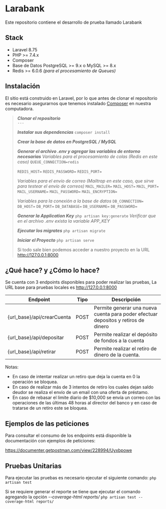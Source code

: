 # Larabank
Este repositorio contiene el desarrollo de prueba llamado Larabank

## Stack

 - Laravel 8.75
 - PHP >= 7.4.x
 - Composer
 - Base de Datos PostgreSQL >= 9.x o MySQL >= 8.x
 - Redis >= 6.0.6 *(para el procesamiento de Queues)*

## Instalación

El sitio está construido en Laravel, por lo que antes de clonar el repositorio es necesario asegurarnos que tenemos instalado [Composer](https://getcomposer.org/) en nuestra computadora.

>    ***Clonar el repositorio***   
>    ``` --- ```
>    
>    ***Instalar sus dependencias***
>    `composer install`
>    
>    ***Crear la base de datos en PostgreSQL / MySQL***
>    
>    ***Generar el archivo .env y agregar las variables de entorno necesarias***
>    *Variables para el procesamiento de colas (Redis en este caso)*
>    `QUEUE_CONNECTION=redis`
>    
>    `REDIS_HOST=`
>    `REDIS_PASSWORD=`
>    `REDIS_PORT=`
>    
>    *Variables para el envío de correo (Mailtrap en este caso, que sirve para testear el envío de correos)*
>    `MAIL_MAILER=`
>    `MAIL_HOST=`
>    `MAIL_PORT=`
>    `MAIL_USERNAME=`
>    `MAIL_PASSWORD=`
>    `MAIL_ENCRYPTION=`
>     
>    *Variables para la conexión a la base de datos*
>    `DB_CONNECTION=`
>    `DB_HOST=`
>    `DB_PORT=`
>    `DB_DATABASE=`
>    `DB_USERNAME=`
>    `DB_PASSWORD=`
>    
>   ***Generar la Application Key***
>    `php artisan key:generate`
>    *Verificar que en el archivo .env exista la variable APP_KEY*   
>    
>    ***Ejecutar los migrates***
>    `php artisan migrate`
>
> ***Iniciar el Proyecto***
>  `php artisan serve`
>  
>  Si todo sale bien podemos acceder a nuestro proyecto en   la URL http://127.0.0.1:8000

## ¿Qué hace? y ¿Cómo lo hace?

Se cuenta con 3 endpoints disponibles para poder realizar las pruebas, La URL base para pruebas locales es http://127.0.0.1:8000

| Endpoint | Tipo | Descripción |
|--|--|--|
|{url_base}/api/crearCuenta  | POST | Permite generar una nueva cuenta para poder efectuar depositos y retiros de dinero  |
|{url_base}/api/depositar  | POST | Permite realizar el depósito de fondos a la cuenta  |
|{url_base}/api/retirar | POST | Permite realizar el retiro de dinero de la cuenta.|

Notas:
- En caso de intentar realizar un retiro que deja la cuenta en 0 la operación se bloquea.
- En caso de realizar más de 3 intentos de retiro los cuales dejan saldo deudor se realiza el envío de un email con una oferta de préstamo.
- En caso de rebasar el limite diario de $10,000 se envía un correo con las operaciones de las últimas 48 horas al director del banco y en caso de tratarse de un retiro este se bloquea.

## Ejemplos de las peticiones

Para consultar el consumo de los endpoints está disponible la documentación con ejemplos de peticiones:

https://documenter.getpostman.com/view/228994/Uyxbpowe

## Pruebas Unitarias

Para ejecutar las pruebas es necesario ejecutar el siguiente comando:
`php artisan test`

Si se requiere generar el reporte se tiene que ejecutar el comando agregando la opción  *--coverage-html reports/*
`php artisan test --coverage-html reports/`
